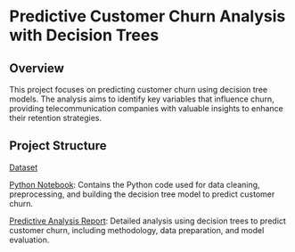 # Predictive Customer Churn Analysis with Decision Trees

## Overview
This project focuses on predicting customer churn using decision tree models. The analysis aims to identify key variables that influence churn, providing telecommunication companies with valuable insights to enhance their retention strategies.

## Project Structure

[Dataset](https://github.com/jcooper2368/JCProjectCode/raw/main/predictive-analysis-decision-trees/new_cleaned_data_two.csv)

[Python Notebook](Churn%20Decision%20Tree%20(1).ipynb): Contains the Python code used for data cleaning, preprocessing, and building the decision tree model to predict customer churn.

[Predictive Analysis Report](https://github.com/jcooper2368/JCProjectCode/raw/main/predictive-analysis-decision-trees/Predictive%20Analysis.pdf): Detailed analysis using decision trees to predict customer churn, including methodology, data preparation, and model evaluation.


